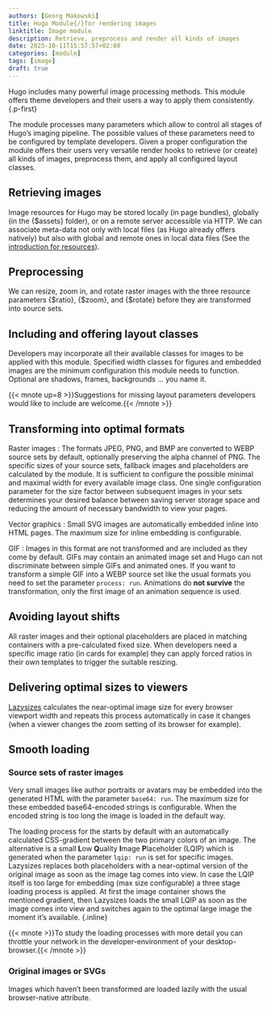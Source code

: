 ```yaml
---
authors: [Georg Makowski]
title: Hugo Module{/}for rendering images
linktitle: Image module
description: Retrieve, preprocess and render all kinds of images
date: 2023-10-11T15:57:57+02:00
categories: [module]
tags: [image]
draft: true
---
```


Hugo includes many powerful image processing methods. This module offers theme developers and their users a way to apply them consistently.
{.p-first}
<!--more-->

The module processes many parameters which allow to control all stages of Hugo’s imaging pipeline. The possible values of these parameters need to be configured by template developers. Given a proper configuration the module offers their users very versatile render hooks to retrieve (or create) all kinds of images, preprocess them, and apply all configured layout classes.

## Retrieving images

Image resources for Hugo may be stored locally (in page bundles), globally (in the {$assets} folder), or on a remote server accessible via HTTP. We can associate meta-data not only with local files (as Hugo already offers natively) but also with global and remote ones in local data files (See the [introduction for resources](/doc/intro/workflow/resources)).

## Preprocessing

We can resize, zoom in, and rotate raster images with the three resource parameters {$ratio}, {$zoom}, and {$rotate} before they are transformed into source sets.

## Including and offering layout classes

Developers may incorporate all their available classes for images to be applied with this module. Specified width classes for figures and embedded images are the minimum configuration this module needs to function. Optional are shadows, frames, backgrounds ... you name it.

{{< mnote up=8 >}}Suggestions for missing layout parameters developers would like to include are welcome.{{< /mnote >}}

## Transforming into optimal formats

Raster images
: The formats JPEG, PNG, and BMP are converted to WEBP source sets by default, optionally preserving the alpha channel of PNG. The specific sizes of your source sets, fallback images and placeholders are calculated by the module. It is sufficient to configure the possible minimal and maximal width for every available image class. One single configuration parameter for the size factor between subsequent images in your sets determines your desired balance between saving server storage space and reducing the amount of necessary bandwidth to view your pages.

Vector graphics
: Small SVG images are automatically embedded inline into HTML pages. The maximum size for inline embedding is configurable.

GIF
: Images in this format are not transformed and are included as they come by default. GIFs may contain an animated image set and Hugo can not discriminate between simple GIFs and animated ones. If you want to transform a simple GIF into a WEBP source set like the usual formats you need to set the parameter `process: run`. Animations do **not survive** the transformation, only the first image of an animation sequence is used.  

## Avoiding layout shifts

All raster images and their optional placeholders are placed in matching containers with a pre-calculated fixed size. When developers need a specific image ratio (in cards for example) they can apply forced ratios in their own templates to trigger the suitable resizing.

## Delivering optimal sizes to viewers

[Lazysizes]() calculates the near-optimal image size for every browser viewport width and repeats this process automatically in case it changes (when a viewer changes the zoom setting of its browser for example).

## Smooth loading 

### Source sets of raster images

Very small images like author portraits or avatars may be embedded into the generated HTML with the parameter `base64: run`. The maximum size for these embedded base64-encoded strings is configurable. When the encoded string is too long the image is loaded in the default way.

The loading process for the starts by default with an automatically calculated CSS-gradient between the two primary colors of an image. The alternative is a small **L**ow **Q**uality **I**mage **P**laceholder (LQIP) which is generated when the parameter `lqip: run` is set for specific images. Lazysizes replaces both placeholders with a near-optimal version of the original image as soon as the image tag comes into view. In case the LQIP itself is too large for embedding (max size configurable) a three stage loading process is applied. At first the image container shows the mentioned gradient, then Lazysizes loads the small LQIP as soon as the image comes into view and switches again to the optimal large image the moment it’s available.
{.inline}

{{< mnote >}}To study the loading processes with more detail you can throttle your network in the developer-environment of your desktop-browser.{{< /mnote >}}

### Original images or SVGs

Images which haven’t been transformed are loaded lazily with the usual browser-native attribute.